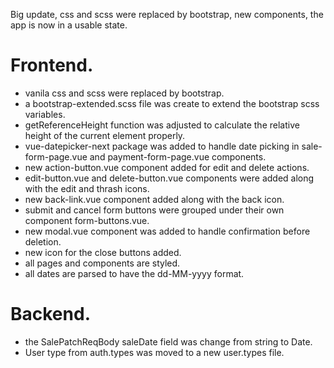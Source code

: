 Big update, css and scss were replaced by bootstrap, new components, the app is now in a usable state.

# Frontend.
* vanila css and scss were replaced by bootstrap.
* a bootstrap-extended.scss file was create to extend the bootstrap scss variables.
* getReferenceHeight function was adjusted to calculate the relative height of the current element properly.
* vue-datepicker-next package was added to handle date picking in sale-form-page.vue and payment-form-page.vue components.
* new action-button.vue component added for edit and delete actions.
* edit-button.vue and delete-button.vue components were added along with the edit and thrash icons.
* new back-link.vue component added along with the back icon.
* submit and cancel form buttons were grouped under their own component form-buttons.vue.
* new modal.vue component was added to handle confirmation before deletion.
* new icon for the close buttons added.
* all pages and components are styled.
* all dates are parsed to have the dd-MM-yyyy format.

# Backend.
* the SalePatchReqBody saleDate field was change from string to Date.
* User type from auth.types was moved to a new user.types file.
